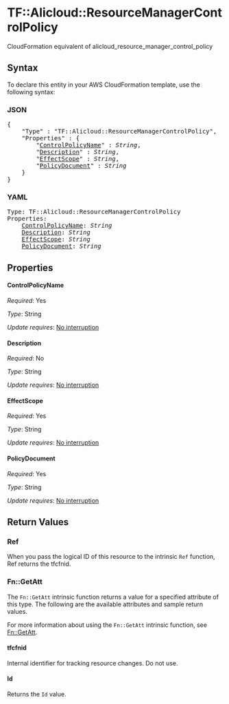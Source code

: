 # TF::Alicloud::ResourceManagerControlPolicy

CloudFormation equivalent of alicloud_resource_manager_control_policy

## Syntax

To declare this entity in your AWS CloudFormation template, use the following syntax:

### JSON

<pre>
{
    "Type" : "TF::Alicloud::ResourceManagerControlPolicy",
    "Properties" : {
        "<a href="#controlpolicyname" title="ControlPolicyName">ControlPolicyName</a>" : <i>String</i>,
        "<a href="#description" title="Description">Description</a>" : <i>String</i>,
        "<a href="#effectscope" title="EffectScope">EffectScope</a>" : <i>String</i>,
        "<a href="#policydocument" title="PolicyDocument">PolicyDocument</a>" : <i>String</i>
    }
}
</pre>

### YAML

<pre>
Type: TF::Alicloud::ResourceManagerControlPolicy
Properties:
    <a href="#controlpolicyname" title="ControlPolicyName">ControlPolicyName</a>: <i>String</i>
    <a href="#description" title="Description">Description</a>: <i>String</i>
    <a href="#effectscope" title="EffectScope">EffectScope</a>: <i>String</i>
    <a href="#policydocument" title="PolicyDocument">PolicyDocument</a>: <i>String</i>
</pre>

## Properties

#### ControlPolicyName

_Required_: Yes

_Type_: String

_Update requires_: [No interruption](https://docs.aws.amazon.com/AWSCloudFormation/latest/UserGuide/using-cfn-updating-stacks-update-behaviors.html#update-no-interrupt)

#### Description

_Required_: No

_Type_: String

_Update requires_: [No interruption](https://docs.aws.amazon.com/AWSCloudFormation/latest/UserGuide/using-cfn-updating-stacks-update-behaviors.html#update-no-interrupt)

#### EffectScope

_Required_: Yes

_Type_: String

_Update requires_: [No interruption](https://docs.aws.amazon.com/AWSCloudFormation/latest/UserGuide/using-cfn-updating-stacks-update-behaviors.html#update-no-interrupt)

#### PolicyDocument

_Required_: Yes

_Type_: String

_Update requires_: [No interruption](https://docs.aws.amazon.com/AWSCloudFormation/latest/UserGuide/using-cfn-updating-stacks-update-behaviors.html#update-no-interrupt)

## Return Values

### Ref

When you pass the logical ID of this resource to the intrinsic `Ref` function, Ref returns the tfcfnid.

### Fn::GetAtt

The `Fn::GetAtt` intrinsic function returns a value for a specified attribute of this type. The following are the available attributes and sample return values.

For more information about using the `Fn::GetAtt` intrinsic function, see [Fn::GetAtt](https://docs.aws.amazon.com/AWSCloudFormation/latest/UserGuide/intrinsic-function-reference-getatt.html).

#### tfcfnid

Internal identifier for tracking resource changes. Do not use.

#### Id

Returns the <code>Id</code> value.


